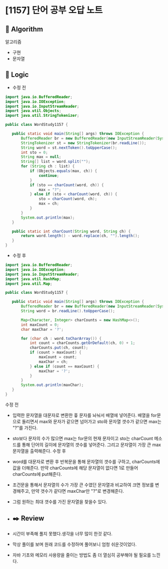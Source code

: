 # [1157] 단어 공부 오답 노트

## :pushpin: **Algorithm**

알고리즘

- 구현
- 문자열

## :round_pushpin: **Logic**

- 수정 전

 ```java
import java.io.BufferedReader;
import java.io.IOException;
import java.io.InputStreamReader;
import java.util.Objects;
import java.util.StringTokenizer;

public class WordStudy1157 {

    public static void main(String[] args) throws IOException {
        BufferedReader br = new BufferedReader(new InputStreamReader(System.in));
        StringTokenizer st = new StringTokenizer(br.readLine());
        String word = st.nextToken().toUpperCase();
        int sto = 0;
        String max = null;
        String[] list = word.split("");
        for (String ch : list) {
            if (Objects.equals(max, ch)) {
                continue;
            }
            if (sto == charCount(word, ch)) {
                max = "?";
            } else if (sto < charCount(word, ch)) {
                sto = charCount(word, ch);
                max = ch;
            }
        }
        System.out.println(max);
    }

    public static int charCount(String word, String ch) {
        return word.length() - word.replace(ch, "").length();
    }
}

 ```

- 수정 후

 ```java
import java.io.BufferedReader;
import java.io.IOException;
import java.io.InputStreamReader;
import java.util.HashMap;
import java.util.Map;

public class WordStudy1157 {

    public static void main(String[] args) throws IOException {
        BufferedReader br = new BufferedReader(new InputStreamReader(System.in));
        String word = br.readLine().toUpperCase();

        Map<Character, Integer> charCounts = new HashMap<>();
        int maxCount = 0;
        char maxChar = '?';

        for (char ch : word.toCharArray()) {
            int count = charCounts.getOrDefault(ch, 0) + 1;
            charCounts.put(ch, count);
            if (count > maxCount) {
                maxCount = count;
                maxChar = ch;
            } else if (count == maxCount) {
                maxChar = '?';
            }
        }
        System.out.println(maxChar);
    }
}

 ```

수정 전

- 입력한 문자열을 대문자로 변환한 훟 문자를 놔눠서 배열에 넣어준다. 배열을 for문으로 돌리면서 max와 문자가 같으면 넘어가고 sto와 문자열 갯수가 같으면 max는 "?"를
  가진다.
- sto보다 문자의 수가 많으면 max는 for문의 현재 문자이고 sto는 charCount 메소드를 통해 단어의 길이에 문자열의 갯수를 넣어준다. 그리고 문자열이 가장 큰
  max 문자열을 출력해준다.
  수정 후
- word를 대문자로 변환 후 반복문을 통해 문자열의 갯수를 구하고, charCounts에 값을 더해준다. 만약 charCounts에 해당 문자열이 없다면 1로 만들어
  charCounts에 put해준다.
- 조건문을 통해서 문자열의 수가 가장 큰 수였던 문자열과 비교하여 크면 정보를 변경해주고, 만약 갯수가 같다면 maxChar만 "?"로 변경해준다.
- 그럼 원하는 최대 갯수를 가진 문자열을 찾을수 있다.
- ## :black_nib: **Review**

- 시간이 부족해 풀지 못했다.생각을 너무 많이 한것 같다.
- 막상 풀이를 보며 원래 코드를 수정하며 풀어보니 엄청 쉬운것이었다.
- 자바 기초와 메모리 사용량을 줄이는 방법도 좀 더 열심히 공부해야 될 필요를 느낀다.